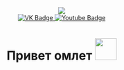 <div id="header" align="center">
  <img src="https://media.giphy.com/media/3XwdIurpTkRnk5punB/giphy.gif"/>
</div>
<div id="badges" align="center">
  <a href="https://vk.com/krowl9n">
    <img src="https://img.shields.io/badge/VK-blue?style=for-the-badge&logo=VK&logoColor=white" alt="VK Badge"/>
  </a>
  <a href="https://www.youtube.com/watch?v=dQw4w9WgXcQ&ab_channel=RickAstley">
    <img src="https://img.shields.io/badge/YouTube-red?style=for-the-badge&logo=youtube&logoColor=white" alt="Youtube Badge"/>
  </a>
</div>
<div id="viewprof" align="center">
  <img src="https://komarev.com/ghpvc/?username=Krowl9n&style=flat-square&color=blue" alt=""/>
</div>
<div id="heythere" align="center">
  <h1>
  Привет омлет
  <img src="https://media.giphy.com/media/Bij8vM5lm372rT13ty/giphy.gif" width="50px"/>
</h1>
</div>

